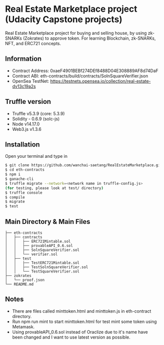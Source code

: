 # Real Estate Marketplace project (Udacity Capstone projects)

Real Estate Marketplace project for buying and selling house, by using zk-SNARKs (Zokrates) to approve token.
For learning Blockchain, zk-SNARKs, NFT, and ERC721 concepts.

## Information

- Contract Address: 0xaeF4901BEBf274DEf8488D04E308889AF8d74DaF
- Contract ABI: eth-contracts/build/contracts/SolnSquareVerifier.json
- OpenSea TestNet: https://testnets.opensea.io/collection/real-estate-dv13c19a2s

## Truffle version

- Truffle v5.3.9 (core: 5.3.9)
- Solidity - 0.6.9 (solc-js)
- Node v14.17.0
- Web3.js v1.3.6

## Installation

Open your terminal and type in

```sh
$ git clone https://github.com/wanchai-saetang/RealEstateMarketplace.git
$ cd eth-contracts
$ npm i
$ ganache-cli
$ truffle migrate --network=<network name in truffle-config.js>
(for testing, please look at test/ directory)
$ truffle console
$ compile
$ migrate
$ test
```

## Main Directory & Main Files

```text
├── eth-contracts
│   ├── contracts
│   │   ├── ERC721Mintable.sol
│   │   ├── provableAPI_0.6.sol
│   │   ├── SolnSquareVerifier.sol
│   │   └── verifier.sol
│   ├── test
│   │   ├── TestERC721Mintable.sol
│   │   ├── TestSolnSquareVerifier.sol
│   │   └── TestSquareVerifier.sol
├── zokrates
│   └── proof.json
└── README.md
```

## Notes

- There are files called minttoken.html and minttoken.js in eth-contract directory.
- Run npm run mint to start minttoken.html for test mint some token using Metamask.
- Using provableAPI_0.6.sol instead of Oraclize due to it's name have been changed and I want to use latest version as possible.
